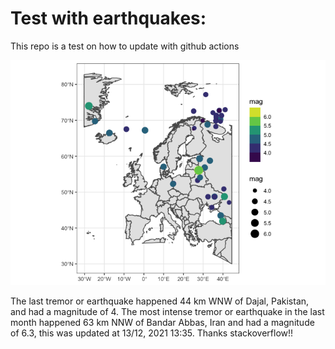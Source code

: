 <!-- README.md is generated from README.Rmd. Please edit that file -->

Test with earthquakes:
======================

This repo is a test on how to update with github actions

![](man/figures/README-unnamed-chunk-2-1.png)

The last tremor or earthquake happened 44 km WNW of Dajal, Pakistan, and
had a magnitude of 4. The most intense tremor or earthquake in the last
month happened 63 km NNW of Bandar Abbas, Iran and had a magnitude of
6.3, this was updated at 13/12, 2021 13:35. Thanks stackoverflow!!
